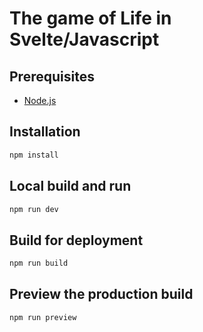 # The game of Life in Svelte/Javascript

## Prerequisites

- [Node.js](https://nodejs.org/en/)

## Installation

```bash
npm install
```

## Local build and run

```bash
npm run dev
```

## Build for deployment

```bash
npm run build
```

## Preview the production build

```bash
npm run preview
```
